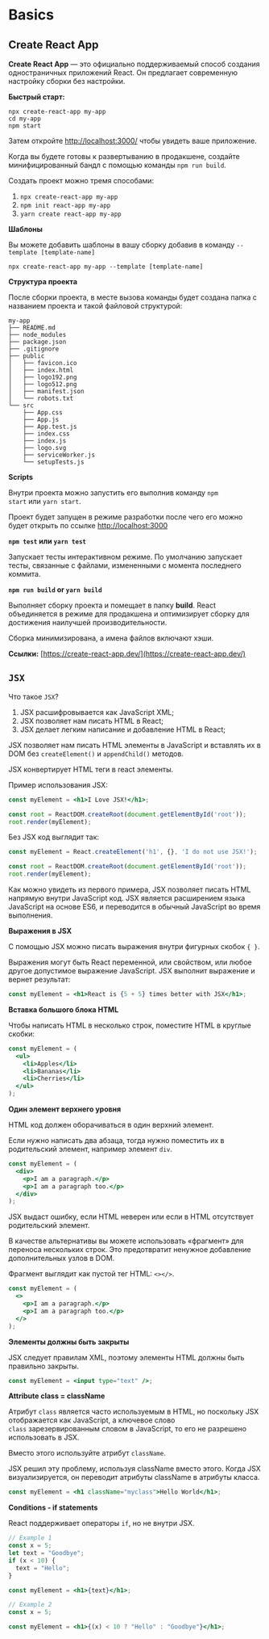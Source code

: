 # Basics

## Create React App

**Create React App** — это официально поддерживаемый способ создания одностраничных приложений React. Он предлагает современную настройку сборки без настройки.

**Быстрый старт:**

```
npx create-react-app my-app
cd my-app
npm start
```

Затем откройте [http://localhost:3000/](http://localhost:3000/) чтобы увидеть ваше приложение.

Когда вы будете готовы к развертыванию в продакшене, создайте минифицированный бандл с помощью команды `npm run build`.

Создать проект можно тремя способами:

1. `npx create-react-app my-app`
2. `npm init react-app my-app`
3. `yarn create react-app my-app`

**Шаблоны**

Вы можете добавить шаблоны в вашу сборку добавив в команду `--template [template-name]` 

```
npx create-react-app my-app --template [template-name]
```

**Структура проекта**

После сборки проекта, в месте вызова команды будет создана папка с названием проекта и такой файловой структурой:

```
my-app
├── README.md
├── node_modules
├── package.json
├── .gitignore
├── public
│   ├── favicon.ico
│   ├── index.html
│   ├── logo192.png
│   ├── logo512.png
│   ├── manifest.json
│   └── robots.txt
└── src
    ├── App.css
    ├── App.js
    ├── App.test.js
    ├── index.css
    ├── index.js
    ├── logo.svg
    ├── serviceWorker.js
    └── setupTests.js
```

**Scripts**

Внутри проекта можно запустить его выполнив команду `npm start` или `yarn start`.

Проект будет запущен в режиме разработки после чего его можно будет открыть по ссылке [http://localhost:3000](http://localhost:3000/)

**`npm test` или `yarn test`**

Запускает тесты интерактивном режиме. По умолчанию запускает тесты, связанные с файлами, измененными с момента последнего коммита.

**`npm run build` or `yarn build`**

Выполняет сборку проекта и помещает в папку **build**. React объединяется в режиме для продакшена и оптимизирует сборку для достижения наилучшей производительности.

Сборка минимизирована, а имена файлов включают хэши.

**Ссылки:** [https://create-react-app.dev/](https://create-react-app.dev/)

## `JSX`

Что такое `JSX`?

1. JSX расшифровывается как JavaScript XML;
2. JSX позволяет нам писать HTML в React;
3. JSX делает легким написание и добавление HTML в React;

JSX позволяет нам писать HTML элементы в JavaScript и вставлять их в DOM без `createElement()` и `appendChild()` методов.

JSX конвертирует HTML теги в react элементы.

Пример использования JSX:

```jsx
const myElement = <h1>I Love JSX!</h1>;

const root = ReactDOM.createRoot(document.getElementById('root'));
root.render(myElement);
```

Без JSX код выглядит так:

```jsx
const myElement = React.createElement('h1', {}, 'I do not use JSX!');

const root = ReactDOM.createRoot(document.getElementById('root'));
root.render(myElement);
```

Как можно увидеть из первого примера, JSX позволяет писать HTML напрямую внутри JavaScript код.
JSX является расширением языка JavaScript на основе ES6, и переводится в обычный JavaScript во время выполнения.

**Выражения в JSX**

С помощью JSX можно писать выражения внутри фигурных скобок `{ }`.

Выражения могут быть React переменной, или свойством, или любое другое допустимое выражение JavaScript. JSX выполнит выражение и вернет результат:

```jsx
const myElement = <h1>React is {5 + 5} times better with JSX</h1>;
```

**Вставка большого блока HTML**

Чтобы написать HTML в несколько строк, поместите HTML в круглые скобки:

```jsx
const myElement = (
  <ul>
    <li>Apples</li>
    <li>Bananas</li>
    <li>Cherries</li>
  </ul>
);
```

**Один элемент верхнего уровня**

HTML код должен оборачиваться в один верхний элемент.

Если нужно написать два абзаца, тогда нужно поместить их в родительский элемент, например элемент `div`.

```jsx
const myElement = (
  <div>
    <p>I am a paragraph.</p>
    <p>I am a paragraph too.</p>
  </div>
);
```

JSX выдаст ошибку, если HTML неверен или если в HTML отсутствует родительский элемент.

В качестве альтернативы вы можете использовать «фрагмент» для переноса нескольких строк. Это предотвратит ненужное добавление дополнительных узлов в DOM.

Фрагмент выглядит как пустой тег HTML: `<></>`.

```jsx
const myElement = (
  <>
    <p>I am a paragraph.</p>
    <p>I am a paragraph too.</p>
  </>
);
```

**Элементы должны быть закрыты**

JSX следует правилам XML, поэтому элементы HTML должны быть правильно закрыты.

```jsx
const myElement = <input type="text" />;
```

**Attribute class = className**

Атрибут `class` является часто используемым в HTML, но поскольку JSX отображается как JavaScript, а ключевое слово `class` зарезервированным словом в JavaScript, то его не разрешено использовать в JSX.

Вместо этого используйте атрибут `className`.

JSX решил эту проблему, используя className вместо этого. Когда JSX визуализируется, он переводит атрибуты className в атрибуты класса.

```jsx
const myElement = <h1 className="myclass">Hello World</h1>;
```

**Conditions - if statements**

React поддерживает операторы `if`, но не внутри JSX.

```jsx
// Example 1
const x = 5;
let text = "Goodbye";
if (x < 10) {
  text = "Hello";
}

const myElement = <h1>{text}</h1>;

// Example 2
const x = 5;

const myElement = <h1>{(x) < 10 ? "Hello" : "Goodbye"}</h1>;
```